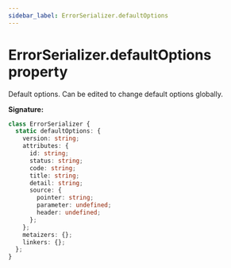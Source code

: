 ```yaml
---
sidebar_label: ErrorSerializer.defaultOptions
---
```


# ErrorSerializer.defaultOptions property

Default options. Can be edited to change default options globally.

**Signature:**

```typescript
class ErrorSerializer {
  static defaultOptions: {
    version: string;
    attributes: {
      id: string;
      status: string;
      code: string;
      title: string;
      detail: string;
      source: {
        pointer: string;
        parameter: undefined;
        header: undefined;
      };
    };
    metaizers: {};
    linkers: {};
  };
}
```
